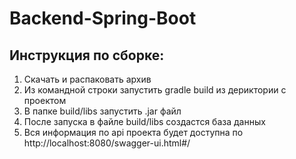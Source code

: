 Backend-Spring-Boot
====================


Инструкция по сборке:
----------------------

1) Скачать и распаковать архив
2) Из командной строки запустить gradle build из дериктории с проектом
3) В папке build/libs запустить .jar файл
4) После запуска в файле build/libs создастся база данных
5) Вся информация по api проекта будет доступна по http://localhost:8080/swagger-ui.html#/
